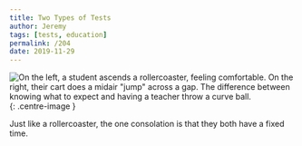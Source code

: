 ```yaml
---
title: Two Types of Tests
author: Jeremy
tags: [tests, education]
permalink: /204
date: 2019-11-29
---
```


![On the left, a student ascends a rollercoaster, feeling comfortable. On the right, their cart does a midair "jump" across a gap. The difference between knowing what to expect and having a teacher throw a curve ball.](https://res.cloudinary.com/dh3hm8pb7/image/upload/c_scale,q_auto:best/v1535842782/Handwaving/Published/TwoTypesOfTests.png){: .centre-image }

Just like a rollercoaster, the one consolation is that they both have a fixed time.
